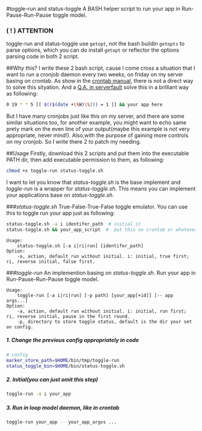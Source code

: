 #toggle-run and status-toggle
A BASH helper script to run your app in Run-Pause-Run-Pause toggle model.

### ( ! ) ATTENTION
toggle-run and status-toggle use `getopt`, not the bash buildin `getopts` to parse options, which you can do install `getopt` or reflector the options parsing code in both 2 script.

##Why this?
I write these 2 bash script, cause I come cross a situation that I want to run a cronjob daemon every two weeks, on friday on my server basing on crontab. As show in the [crontab manual](http://man7.org/linux/man-pages/man5/crontab.5.html), there is not a direct way to solve this sityation. And a [Q.A. in serverfault](http://serverfault.com/questions/633264/cronjob-run-every-two-weeks-on-saturday-starting-on-this-saturday) solve this in a brilliant way as following:
```bash
0 19 * * 5 [[ $(($(date +\%W)\%2)) = 1 ]] && your app here
```

But I have many cronjobs just like this on my server, and there are some similar situations too, for another example, you might want to echo same prety mark on the even line of your output(maybe this example is not very appropriate, never mind!). Also,with the purpose of gaining more controls on my cronjob. So I write there 2 to patch my needing.

##Usage
Firstly, download this 2 scripts and put them into the executable PATH dir, then add executable permission to them, as following:
```bash
chmod +x toggle-run status-toggle.sh
```
I want to let you know that *status-toggle.sh* is the base implement and *toggle-run* is a wrapper for *status-toggle.sh*. This means you can implement your applications base on *status-toggle.sh*.

###*status-toggle.sh*
True-False-True-False toggle emulator. You can use this to toggle run your app just as following:
```bash
status-toggle.sh -a i identifer_path  # initial it
status-toggle.sh && your_app_script  #  put this on crontab or whatever
```

    Usage: 
        status-toggle.sh [-a i|ri|run] [identifer_path]
    Option:
        -a, action, default run without initial. i: initial, true first; ri, reverse initial, false first.

###*toggle-run*
An implemention basing on *status-toggle.sh*.
Run your app in Run-Pause-Run-Pause toggle model.

    Usage: 
        toggle-run [-a i|ri|run] [-p path] [your_app[+id]] [-- app args...]
    Option:
        -a, action, default run without initial. i: initial, run first; ri, reverse initial, pause in the first round.
        -p, directory to store toggle status, default is the dir your set on config.

##### 1. Change the previous config appropriately in code
```bash
# config
marker_store_path=$HOME/bin/tmp/toggle-run
status_toggle_bin=$HOME/bin/status-toggle.sh
```
##### 2. Initial(you can just omit this step)
```bash
toggle-run -a i your_app
```
##### 3. Run in loop model daemon, like in crontab
```bash
toggle-run your_app -- your_app_argvs ...
```